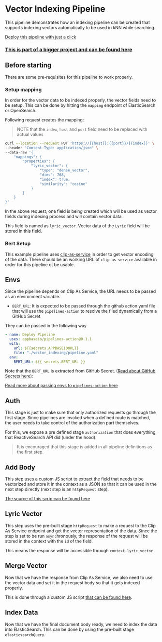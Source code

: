 # Vector Indexing Pipeline

This pipeline demonstrates how an indexing pipeline can be created that supports indexing vectors automatically to be used in kNN while searching.

[Deploy this pipeline with just a click](https://dashboard.reactivesearch.io/deploy?template=https://raw.githubusercontent.com/appbaseio/pipelines-template/master/vector_indexing/pipeline_oneclick.json)

### [This is part of a bigger project and can be found here](https://github.com/appbaseio-apps/song-search)

## Before starting

There are some pre-requisites for this pipeline to work properly.

### Setup mapping

In order for the vector data to be indexed properly, the vector fields need to be setup. This can be done by hitting the `mapping` endpoint of ElasticSearch or OpenSearch.

Following request creates the mapping:

> NOTE that the `index`, `host` and `port` field need to be replaced with actual values

```sh
curl --location --request PUT 'https://{{host}}:{{port}}/{{index}}' \
--header 'Content-Type: application/json' \
--data-raw '{
    "mappings": {
        "properties": {
            "lyric_vector": {
                "type": "dense_vector",
                "dims": 768,
                "index": true,
                "similarity": "cosine"
            }
        }
    }
}'
```

In the above request, one field is being created which will be used as vector fields during indexing process and will contain vector data.

This field is named as `lyric_vector`. Vector data of the `Lyric` field will be stored in this field.

### Bert Setup

This example pipeline uses [clip-as-service](https://clip-as-service.jina.ai/) in order to get vector encoding of the data. There should be an working URL of `clip-as-service` available in order for this pipeline ot be usable.

## Envs

Since the pipeline depends on Clip As Service, the URL needs to be passed as an environment variable.

- `BERT_URL`: It is expected to be passed through the github action yaml file that will use the `pipelines-action` to resolve the filed dynamically from a GitHub Secret.

They can be passed in the following way

```yaml
- name: Deploy Pipeline
  uses: appbaseio/pipelines-action@0.1.1
  with:
    url: ${{secrets.APPBASEIOURL}}
    file: "./vector_indexing/pipeline.yaml"
  env:
    BERT_URL: ${{ secrets.BERT_URL }}
```

Note that the `BERT_URL` is extracted from GitHub Secret. ([Read about GitHub Secrets here](https://docs.github.com/en/actions/security-guides/encrypted-secrets)):

[Read more about passing envs to `pipelines-action` here](https://github.com/appbaseio/pipelines-action#environments)

## Auth

This stage is just to make sure that only authorized requests go through the first stage. Since pipelines are invoked when a defined route is matched, the user needs to take control of the authorization part themselves.

For this, we expose a pre defined stage `authorization` that does everything that ReactiveSearch API did (under the hood).

> It is encouraged that this stage is added in all pipeline definitions as the first step.

## Add Body

This step uses a custom JS script to extract the field that needs to be vectorized and store it in the context as a JSON so that it can be used in the next step directly (next step is an `httpRequest` step).

[The source of this scrip can be found here](./addBody.js)

## Lyric Vector

This step uses the pre-built stage `httpRequest` to make a request to the Clip As Service endpoint and get the vector representation of the data. Since the step is set to be run `async`hronously, the response of the request will be stored in the context with the `id` of the field.

This means the response will be accessible through `context.lyric_vector`

## Merge Vector

Now that we have the response from Clip As Service, we also need to use the vector data and set it in the request body so that it gets indexed properly.

This is done through a custom JS script [that can be found here](./mergeVector.js).

## Index Data

Now that we have the final document body ready, we need to index the data into ElasticSearch. This can be done by using the pre-built stage `elasticsearchQuery`.

